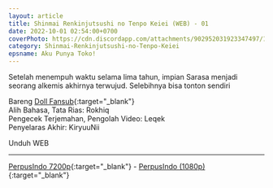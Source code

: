 ```yaml
---
layout: article
title: Shinmai Renkinjutsushi no Tenpo Keiei (WEB) - 01
date: 2022-10-01 02:54:00+0700
coverPhoto: https://cdn.discordapp.com/attachments/902952031923347497/1027961341991977071/unknown.png
category: Shinmai-Renkinjutsushi-no-Tenpo-Keiei
epsname: Aku Punya Toko!
---
```


Setelah menempuh waktu selama lima tahun, impian Sarasa menjadi seorang alkemis akhirnya terwujud.
Selebihnya bisa tonton sendiri

Bareng [Doll Fansub](https://www.perpusindo.info/user/Leqek){:target="_blank"}<br>
Alih Bahasa, Tata Rias: Rokhiq<br>
Pengecek Terjemahan, Pengolah Video: Leqek<br>
Penyelaras Akhir: KiryuuNii

Unduh WEB

---
[PerpusIndo 7200p](https://www.perpusindo.info/berkas/EpAnKKFq){:target="_blank"} - [PerpusIndo (1080p)](https://www.perpusindo.info/berkas/qldcxixU){:target="_blank"}